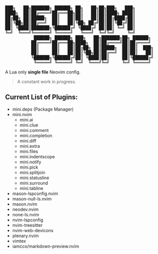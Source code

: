 <pre>
███╗   ██╗███████╗ ██████╗ ██╗   ██╗██╗███╗   ███╗
████╗  ██║██╔════╝██╔═══██╗██║   ██║██║████╗ ████║
██╔██╗ ██║█████╗  ██║   ██║██║   ██║██║██╔████╔██║
██║╚██╗██║██╔══╝  ██║   ██║╚██╗ ██╔╝██║██║╚██╔╝██║
██║ ╚████║███████╗╚██████╔╝ ╚████╔╝ ██║██║ ╚═╝ ██║
╚═╝  ╚═══╝╚══════╝ ╚═════╝   ╚═══╝  ╚═╝╚═╝     ╚═╝
           ██████╗ ██████╗ ███╗   ██╗███████╗██╗ ██████╗
          ██╔════╝██╔═══██╗████╗  ██║██╔════╝██║██╔════╝
          ██║     ██║   ██║██╔██╗ ██║█████╗  ██║██║  ███╗
          ██║     ██║   ██║██║╚██╗██║██╔══╝  ██║██║   ██║
          ╚██████╗╚██████╔╝██║ ╚████║██║     ██║╚██████╔╝
           ╚═════╝ ╚═════╝ ╚═╝  ╚═══╝╚═╝     ╚═╝ ╚═════╝
</pre>

A Lua only **single file** Neovim config.

> A constant work in progress.

## Current List of Plugins:

- mini.deps (Package Manager)
- mini.nvim
  - mini.ai
  - mini.clue
  - mini.comment
  - mini.completion
  - mini.diff
  - mini.extra
  - mini.files
  - mini.indentscope
  - mini.notify
  - mini.pick
  - mini.splitjoin
  - mini.statusline
  - mini.surround
  - mini.tabline
- mason-lspconfig.nvim
- mason-null-ls.nvim
- mason.nvim
- neodev.nvim
- none-ls.nvim
- nvim-lspconfig
- nvim-treesitter
- nvim-web-devicons
- plenary.nvim
- vimtex
- iamcco/markdown-preview.nvim
